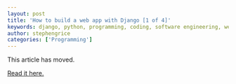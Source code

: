 ```yaml
---
layout: post
title: 'How to build a web app with Django [1 of 4]'
keywords: django, python, programming, coding, software engineering, web programming, tutorial
author: stephengrice
categories: ['Programming']
---
```


This article has moved.

<a href="https://linebylinecode.com/2019/06/17/django-how-to-install-and-run-your-first-web-app/">Read it here.</a>
